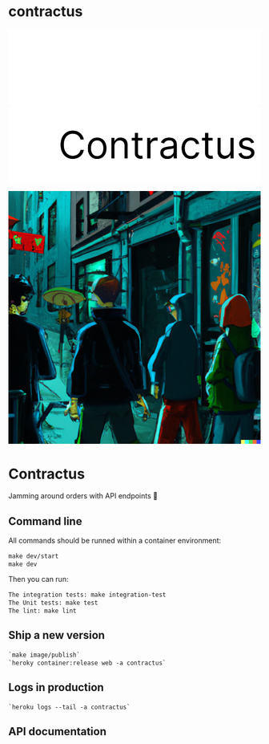 # contractus

![Logo](/assets/blackbackground.png#gh-dark-mode-only)
![Logo](/assets/whitebackgroun.png#gh-light-mode-only)

![image](assets/contractus.png)


# Contractus

Jamming around orders with API endpoints 🎸

## Command line
All commands should be runned within a container environment:
    
    make dev/start
    make dev

Then you can run:
    
    The integration tests: make integration-test
    The Unit tests: make test
    The lint: make lint

## Ship a new version
    `make image/publish`
    `heroky container:release web -a contractus`

## Logs in production

    `heroku logs --tail -a contractus`

## API documentation



